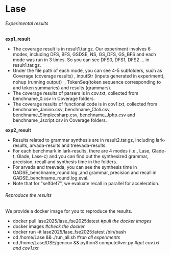 # Lase

###### Experimental results

**exp1_result**

- The coverage result is in result1.tar.gz. Our experiment involves 6 modes, including DFS, BFS, GSDSE, NS, GS_DFS, GS_BFS and each mode was run in 3 times. So you can see DFS0, DFS1, DFS2 ... in result1.tar.gz. 
- Under the file path of each mode, you can see 4-5 subfolders, such as Coverage (coverage results) , inputStr (inputs generated in experiment), nohup (running output）, TokenSeq(token sequence corresponding to  and token summaries) and results (grammars).  
- The coverage results of parsers is in cov.txt, collected from benchname_0.csv in Coverage folders.
- The coverage results of functional code is in cov1.txt, collected from benchname_Janino.csv,  benchname_Cloli.csv,  benchname_Simplecsharp.csv,  benchname_Jphp.csv and benchname_Jscript.csv in Coverage folders.

**exp2_result**

- Results related to grammar synthesis are in result2.tar.gz, including lark-results, arvada-results and treevada-results.
- For each benchmark in lark-results, there are 4 modes (i.e., Lase, Glade-t, Glade, Lase-c) and you can find out the synthesized grammar, precision, recall and synthesis time in the folders.
- For arvada and treevada, you can see the synthesis time in GADSE_benchname_round.log ,and grammar, precision and recall in  GADSE_benchname_round.log.eval.
- Note that for "selfdef7", we evaluate recall in parallel for acceleration.



###### Reproduce the results

We provide a docker image for you to reproduce the results. 

- docker pull lase2025/lase_fse2025:latest	       *#pull the docker images*
- docker images            *#check the docker*
- docker run -it lase2025/lase_fse2025:latest /bin/bash
- cd /home/Lase && ./run_all.sh               *#run all experiments*
- cd /home/Lase/DSE/gencov  && python3 computeAver.py               *#get cov.txt and cov1.txt*

